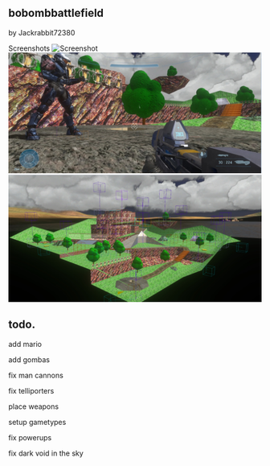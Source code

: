 ## bobombbattlefield
by Jackrabbit72380

Screenshots
![Screenshot](https://github.com/jackrabbit72380/Ho4kmmm/blob/master/common/H3EK/tags/levels/multi/bobombbattlefield/preview1.jpg)
![Screenshot](https://github.com/jackrabbit72380/Ho4kmmm/blob/master/common/H3EK/tags/levels/multi/bobombbattlefield/preview0.jpg)
![Screenshot](https://github.com/jackrabbit72380/Ho4kmmm/blob/master/common/H3EK/tags/levels/multi/bobombbattlefield/preview.jpg)

## todo.
 
 add mario
 
 add gombas
 
 fix man cannons 
 
 fix telliporters
 
 place weapons
 
 setup gametypes
 
 fix powerups
 
 fix dark void in the sky
